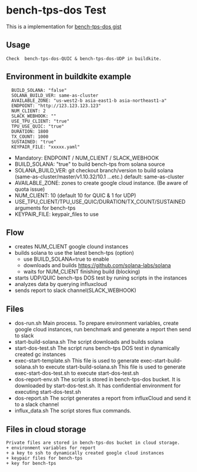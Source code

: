 # bench-tps-dos Test 
This is a implementation for
[bench-tps-dos gist](https://gist.github.com/joeaba/aba74e87dcd45c132a1ba2ddcaa2af7c)

## Usage
    Check  bench-tps-dos-QUIC & bench-tps-dos-UDP in buildkite.

## Environment in buildkite example
```
  BUILD_SOLANA: "false" 
  SOLANA_BUILD_VER: same-as-cluster
  AVAILABLE_ZONE: "us-west2-b asia-east1-b asia-northeast1-a" 
  ENDPOINT: "http://123.123.123.123"
  NUM_CLIENT: 2
  SLACK_WEBHOOK: ""
  USE_TPU_CLIENT: "true"
  TPU_USE_QUIC: "true"
  DURATION: 1800
  TX_COUNT: 1000
  SUSTAINED: "true"
  KEYPAIR_FILE: "xxxxx.yaml"
```
+ Mandatory: ENDPOINT / NUM_CLIENT / SLACK_WEBHOOK
+ BUILD_SOLANA: "true" to build bench-tps from solana source
+ SOLANA_BUILD_VER: git checkout branch/version to build solana (same-as-cluster/master/v1.10.32/10.1 ...etc.) default: same-as-cluster
+ AVAILABLE_ZONE: zones to create google cloud instance. (Be aware of quota issue)
+ NUM_CLIENT: 10 (default 10 for QUIC & 1 for UDP)
+ USE_TPU_CLIENT/TPU_USE_QUIC/DURATION/TX_COUNT/SUSTAINED arguments for bench-tps
+ KEYPAIR_FILE: keypair_files to use

## Flow
+ creates NUM_CLIENT google clound instances 
+ builds solana to use the latest bench-tps (option)
    + use BUILD_SOLANA=true to enable
    + downloads and builds https://github.com/solana-labs/solana
    + waits for NUM_CLIENT finishing build (blocking)
+ starts UDP/QUIC bench-tps DOS test by runing scripts in the instances
+ analyzes data by querying influxcloud
+ sends report to slack channel(SLACK_WEBHOOK)

## Files
+ dos-run.sh 
    Main process. To prepare environment variables, create google cloud instances, run benchmark and generate a report then send to slack
+ start-build-solana.sh
    The script downloads and builds solana 
+ start-dos-test.sh
    The script runs bench-tps DOS test in dynamically created gc instances
+ exec-start-template.sh 
    This file is used to generate exec-start-build-solana.sh to execute start-build-solana.sh 
    This file is used to generate exec-start-dos-test.sh to execute start-dos-test.sh 
+ dos-report-env.sh 
    The script is stored in bench-tps-dos bucket. It is downloaded by start-dos-test.sh. It has confidential environment for executing start-dos-test.sh
+ dos-report.sh
    The script generates a report from influxCloud and send it to a slack channel
+ influx_data.sh
    The script stores flux commands.

## Files in cloud storage
    Private files are stored in bench-tps-dos bucket in cloud storage.
    + environment variables for report
    + a key to ssh to dynamically created google cloud instances
    + keypair files for bench-tps
    + key for bench-tps


